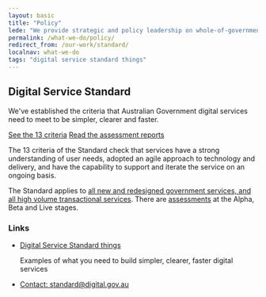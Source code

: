 ```yaml
---
layout: basic
title: "Policy"
lede: "We provide strategic and policy leadership on whole-of-government and shared information and communications technology and digital service delivery, including ICT procurement policy"
permalink: /what-we-do/policy/
redirect_from: /our-work/standard/
localnav: what-we-do
tags: "digital service standard things"
---
```


## Digital Service Standard

<div class="lede">
  <p>
    We've established the criteria that Australian Government digital services need to meet to be simpler, clearer and faster.
  </p>
</div>

<a href="{{ site.baseurl }}/standard/" role="button">See the 13 criteria</a>
<a href="{{ site.baseurl }}/standard/assessments/">Read the assessment reports</a>

<p>
The 13 criteria of the Standard check that services have a strong understanding of user needs, adopted an agile approach to technology and delivery, and have the capability to support and iterate the service on an ongoing basis.
</p>

<p>
The Standard applies to <a href="{{ site.baseurl }}/standard/scope-of-standard/">all new and redesigned government services, and all high volume transactional services</a>.
There are <a href="{{ site.baseurl }}/standard/meeting-standard/">assessments</a> at the Alpha, Beta and Live stages.
</p>

### Links

<ul class="list-small">
    <li>
        <a href="https://digitalservicestandardaus.tumblr.com/">Digital Service Standard things</a>
        <p>Examples of what you need to build simpler, clearer, faster digital services</p>
    </li>
    <li>
        <a href="mailto:standard@digital.gov.au">Contact: standard@digital.gov.au</a>
    </li>
</ul>
